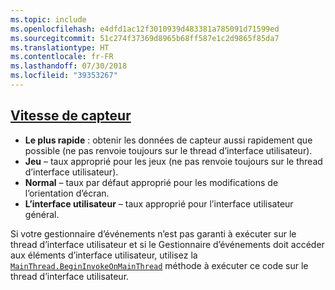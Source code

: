 ```yaml
---
ms.topic: include
ms.openlocfilehash: e4dfd1ac12f3010939d483381a785091d71599ed
ms.sourcegitcommit: 51c274f37369d8965b68ff587e1c2d9865f85da7
ms.translationtype: HT
ms.contentlocale: fr-FR
ms.lasthandoff: 07/30/2018
ms.locfileid: "39353267"
---
```

## <a name="sensor-speedxrefxamarinessentialssensorspeed"></a>[Vitesse de capteur](xref:Xamarin.Essentials.SensorSpeed)

- **Le plus rapide** : obtenir les données de capteur aussi rapidement que possible (ne pas renvoie toujours sur le thread d’interface utilisateur).
- **Jeu** – taux approprié pour les jeux (ne pas renvoie toujours sur le thread d’interface utilisateur).
- **Normal** – taux par défaut approprié pour les modifications de l’orientation d’écran.
- **L’interface utilisateur** – taux approprié pour l’interface utilisateur général.

Si votre gestionnaire d’événements n’est pas garanti à exécuter sur le thread d’interface utilisateur et si le Gestionnaire d’événements doit accéder aux éléments d’interface utilisateur, utilisez la [`MainThread.BeginInvokeOnMainThread`](~/essentials/main-thread.md) méthode à exécuter ce code sur le thread d’interface utilisateur.